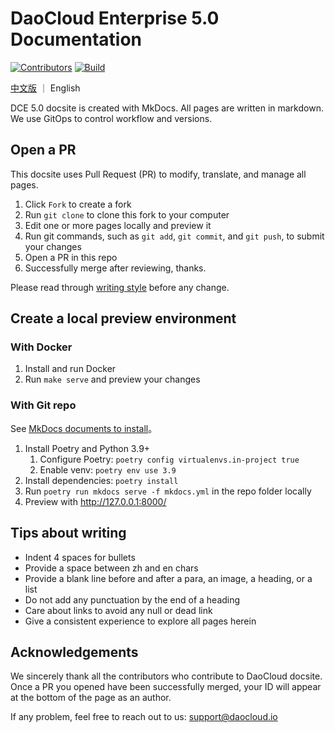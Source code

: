 # DaoCloud Enterprise 5.0 Documentation

[![Contributors](https://img.shields.io/github/contributors/daocloud/daocloud-docs?color=purple)](CONTRIBUTING.md)
[![Build](https://github.com/DaoCloud/DaoCloud-docs/actions/workflows/main.yml/badge.svg?branch=main)](https://github.com/DaoCloud/DaoCloud-docs/actions/workflows/main.yml)

[中文版](README_zh.md) ｜ English

DCE 5.0 docsite is created with MkDocs. All pages are written in markdown. We use GitOps to control workflow and versions.

## Open a PR

This docsite uses Pull Request (PR) to modify, translate, and manage all pages.

1. Click `Fork` to create a fork
2. Run `git clone` to clone this fork to your computer
3. Edit one or more pages locally and preview it
4. Run git commands, such as `git add`, `git commit`, and `git push`, to submit your changes
5. Open a PR in this repo
6. Successfully merge after reviewing, thanks.

Please read through [writing style](http://docs-static.daocloud.io/write-docs) before any change.

## Create a local preview environment

### With Docker

1. Install and run Docker
2. Run `make serve` and preview your changes

### With Git repo

See [MkDocs documents to install](https://squidfunk.github.io/mkdocs-material/getting-started/)。

1. Install Poetry and Python 3.9+
   1. Configure Poetry: `poetry config virtualenvs.in-project true`
   2. Enable venv: `poetry env use 3.9`
2. Install dependencies: `poetry install`
3. Run `poetry run mkdocs serve -f mkdocs.yml` in the repo folder locally
4. Preview with http://127.0.0.1:8000/

## Tips about writing

- Indent 4 spaces for bullets
- Provide a space between zh and en chars
- Provide a blank line before and after a para, an image, a heading, or a list
- Do not add any punctuation by the end of a heading
- Care about links to avoid any null or dead link
- Give a consistent experience to explore all pages herein

## Acknowledgements

We sincerely thank all the contributors who contribute to DaoCloud docsite. Once a PR you opened have been successfully merged, your ID will appear at the bottom of the page as an author.

If any problem, feel free to reach out to us: [support@daocloud.io](mailto:support@daocloud.io?subject=FROM_DOCS_README)
